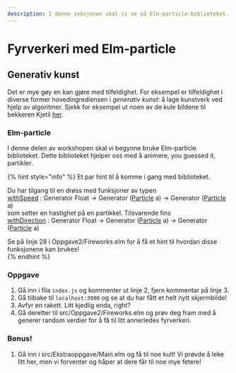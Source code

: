 ```yaml
---
description: I denne seksjonen skal vi se på Elm-particle-biblioteket.
---
```


# Fyrverkeri med Elm-particle

## Generativ kunst

Det er mye gøy en kan gjøre med tilfeldighet. For eksempel er tilfeldighet i diverse former hovedingrediensen i _generativ kunst:_ å lage kunstverk ved hjelp av algoritmer. Sjekk for eksempel ut noen av de kule bildene til bekkeren Kjetil [her](https://www.kode24.no/guider/kodekunst/70911037). 

### Elm-particle

I denne delen av workshopen skal vi begynne bruke Elm-particle biblioteket. Dette biblioteket hjelper oss med å animere, you guessed it, partikler.

{% hint style="info" %}
Et par hint til å komme i gang med biblioteket.

Du har tilgang til en drøss med funksjoner av typen   
[withSpeed](https://package.elm-lang.org/packages/BrianHicks/elm-particle/latest/Particle#withSpeed) : Generator Float -&gt; Generator \([Particle](https://package.elm-lang.org/packages/BrianHicks/elm-particle/latest/Particle#Particle) a\) -&gt; Generator \([Particle](https://package.elm-lang.org/packages/BrianHicks/elm-particle/latest/Particle#Particle) a\)  
som setter en hastighet på en partikkel. Tilsvarende fins   
[withDirection](https://package.elm-lang.org/packages/BrianHicks/elm-particle/latest/Particle#withDirection) : Generator Float -&gt; Generator \([Particle](https://package.elm-lang.org/packages/BrianHicks/elm-particle/latest/Particle#Particle) a\) -&gt; Generator \([Particle](https://package.elm-lang.org/packages/BrianHicks/elm-particle/latest/Particle#Particle) a\)

Se på linje 28 i Oppgave2/Fireworks.elm for å få et hint til hvordan disse funksjonene kan brukes!  
{% endhint %}



### Oppgave

1. Gå inn i fila `index.js` og kommenter ut linje 2, fjern kommentar på linje 3.
2. Gå tilbake til `localhost:3000` og se at du har fått et helt nytt skjermbilde!
3. Avfyr en rakett. Litt kjedlig enda, right?
4. Gå deretter til src/Oppgave2/Fireworks.elm og prøv deg fram med å generer random verdier for å få til litt annerledes fyrverkeri.  

### Bonus!

1. Gå inn i src/Ekstraoppgave/Main.elm og få til noe kult! Vi prøvde å leke litt her, men vi forventer og håper at dere får til noe mye fetere!



